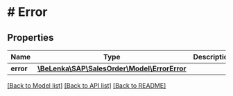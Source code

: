 # # Error

## Properties

Name | Type | Description | Notes
------------ | ------------- | ------------- | -------------
**error** | [**\BeLenka\SAP\SalesOrder\Model\ErrorError**](ErrorError.md) |  |

[[Back to Model list]](../../README.md#models) [[Back to API list]](../../README.md#endpoints) [[Back to README]](../../README.md)
